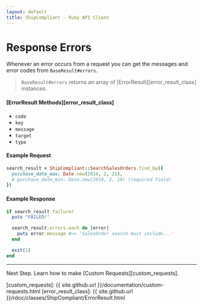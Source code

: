 ```yaml
---
layout: default
title: ShipCompliant - Ruby API Client
---
```


# Response Errors

Whenever an error occurs from a request you can get the messages and error codes
from `BaseResult#errors`.

> `BaseResult#errors` returns an array of [ErrorResult][error_result_class] instances.

#### [ErrorResult Methods][error_result_class]

- `code`
- `key`
- `message`
- `target`
- `type`

<h4 class="definition-title">Example Request</h4>

```ruby
search_result = ShipCompliant::SearchSalesOrders.find_by({
  purchase_date_max: Date.new(2014, 2, 21),
  # purchase_date_min: Date.new(2014, 2, 19) (required field)
})
```

<h4 class="definition-title">Example Response</h4>

```ruby
if search_result.failure?
  puts "FAILED!"

  search_result.errors.each do |error|
    puts error.message #=> 'SalesOrder search must include...'
  end

  exit(1)
end
```

---

Next Step. Learn how to make [Custom Requests][custom_requests].

[custom_requests]: {{ site.github.url }}/documentation/custom-requests.html
[error_result_class]: {{ site.github.url }}/rdoc/classes/ShipCompliant/ErrorResult.html
